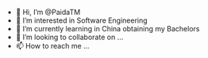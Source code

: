 - 👋 Hi, I’m @PaidaTM
- 👀 I’m interested in Software Engineering 
- 🌱 I’m currently learning in China obtaining my Bachelors 
- 💞️ I’m looking to collaborate on ...
- 📫 How to reach me ...

<!---
PaidaTM/PaidaTM is a ✨ special ✨ repository because its `README.md` (this file) appears on your GitHub profile.
You can click the Preview link to take a look at your changes.
--->
